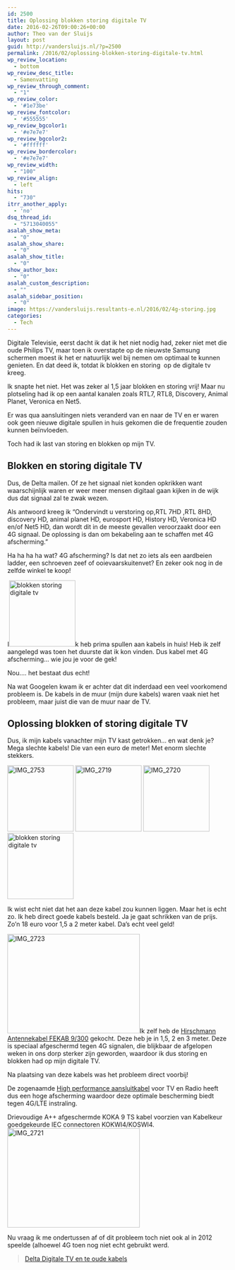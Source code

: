 ```yaml
---
id: 2500
title: Oplossing blokken storing digitale TV
date: 2016-02-26T09:00:26+00:00
author: Theo van der Sluijs
layout: post
guid: http://vandersluijs.nl/?p=2500
permalink: /2016/02/oplossing-blokken-storing-digitale-tv.html
wp_review_location:
  - bottom
wp_review_desc_title:
  - Samenvatting
wp_review_through_comment:
  - "1"
wp_review_color:
  - '#1e73be'
wp_review_fontcolor:
  - '#555555'
wp_review_bgcolor1:
  - '#e7e7e7'
wp_review_bgcolor2:
  - '#ffffff'
wp_review_bordercolor:
  - '#e7e7e7'
wp_review_width:
  - "100"
wp_review_align:
  - left
hits:
  - "730"
itrr_another_apply:
  - 'no'
dsq_thread_id:
  - "5713040055"
asalah_show_meta:
  - "0"
asalah_show_share:
  - "0"
asalah_show_title:
  - "0"
show_author_box:
  - "0"
asalah_custom_description:
  - ""
asalah_sidebar_position:
  - "0"
image: https://vandersluijs.resultants-e.nl/2016/02/4g-storing.jpg
categories:
  - Tech
---
```

Digitale Televisie, eerst dacht ik dat ik het niet nodig had, zeker niet met die oude Philips TV, maar toen ik overstapte op de nieuwste Samsung schermen moest ik het er natuurlijk wel bij nemen om optimaal te kunnen genieten. En dat deed ik, totdat ik blokken en storing  op de digitale tv kreeg.<!--more-->

Ik snapte het niet. Het was zeker al 1,5 jaar blokken en storing vrij! Maar nu plotseling had ik op een aantal kanalen zoals RTL7, RTL8, Discovery, Animal Planet, Veronica en Net5.

Er was qua aansluitingen niets veranderd van en naar de TV en er waren ook geen nieuwe digitale spullen in huis gekomen die de frequentie zouden kunnen beïnvloeden.

Toch had ik last van storing en blokken op mijn TV.

## Blokken en storing digitale TV

Dus, de Delta mailen. Of ze het signaal niet konden opkrikken want waarschijnlijk waren er weer meer mensen digitaal gaan kijken in de wijk dus dat signaal zal te zwak wezen.

<p style="text-align: left;">
  Als antwoord kreeg ik &#8220;Ondervindt u verstoring op,RTL 7HD ,RTL 8HD, discovery HD, animal planet HD, eurosport HD, History HD, Veronica HD en/of Net5 HD, dan wordt dit in de meeste gevallen veroorzaakt door een 4G signaal. De oplossing is dan om bekabeling aan te schaffen met 4G afscherming.&#8221;
</p>

Ha ha ha ha wat? 4G afscherming? Is dat net zo iets als een aardbeien ladder, een schroeven zeef of ooievaarskuitenvet? En zeker ook nog in de zelfde winkel te koop!

I<img class="size-thumbnail wp-image-2504 alignleft" src="https://vandersluijs.resultants-e.nl/2016/02/IMG_2718-150x150.jpg" alt="blokken storing digitale tv" width="150" height="150" srcset="https://vandersluijs.resultants-e.nl/2016/02/IMG_2718-150x150.jpg 150w, https://vandersluijs.resultants-e.nl/2016/02/IMG_2718-65x65.jpg 65w" sizes="(max-width: 150px) 100vw, 150px" />k heb prima spullen aan kabels in huis! Heb ik zelf aangelegd was toen het duurste dat ik kon vinden. Dus kabel met 4G afscherming&#8230; wie jou je voor de gek!

Nou&#8230;. het bestaat dus echt!

Na wat Googelen kwam ik er achter dat dit inderdaad een veel voorkomend probleem is. De kabels in de muur (mijn dure kabels) waren vaak niet het probleem, maar juist die van de muur naar de TV.

## Oplossing blokken of storing digitale TV

Dus, ik mijn kabels vanachter mijn TV kast getrokken&#8230; en wat denk je? Mega slechte kabels! Die van een euro de meter! Met enorm slechte stekkers.

 <img class="size-thumbnail wp-image-2502 alignleft" src="https://vandersluijs.resultants-e.nl/2016/02/IMG_2753-150x150.jpg" alt="IMG_2753" width="150" height="150" srcset="https://vandersluijs.resultants-e.nl/2016/02/IMG_2753-150x150.jpg 150w, https://vandersluijs.resultants-e.nl/2016/02/IMG_2753-65x65.jpg 65w" sizes="(max-width: 150px) 100vw, 150px" /> <img class="size-thumbnail wp-image-2505 alignleft" src="https://vandersluijs.resultants-e.nl/2016/02/IMG_2719-150x150.jpg" alt="IMG_2719" width="150" height="150" srcset="https://vandersluijs.resultants-e.nl/2016/02/IMG_2719-150x150.jpg 150w, https://vandersluijs.resultants-e.nl/2016/02/IMG_2719-65x65.jpg 65w" sizes="(max-width: 150px) 100vw, 150px" /> <img class="size-thumbnail wp-image-2506 alignleft" src="https://vandersluijs.resultants-e.nl/2016/02/IMG_2720-150x150.jpg" alt="IMG_2720" width="150" height="150" srcset="https://vandersluijs.resultants-e.nl/2016/02/IMG_2720-150x150.jpg 150w, https://vandersluijs.resultants-e.nl/2016/02/IMG_2720-65x65.jpg 65w" sizes="(max-width: 150px) 100vw, 150px" /><img class="size-thumbnail wp-image-2504 alignleft" src="https://vandersluijs.resultants-e.nl/2016/02/IMG_2718-150x150.jpg" alt="blokken storing digitale tv" width="150" height="150" srcset="https://vandersluijs.resultants-e.nl/2016/02/IMG_2718-150x150.jpg 150w, https://vandersluijs.resultants-e.nl/2016/02/IMG_2718-65x65.jpg 65w" sizes="(max-width: 150px) 100vw, 150px" />

Ik wist echt niet dat het aan deze kabel zou kunnen liggen. Maar het is echt zo. Ik heb direct goede kabels besteld. Ja je gaat schrikken van de prijs. Zo&#8217;n 18 euro voor 1,5 a 2 meter kabel. Da&#8217;s echt veel geld!

<a href="http://www.allekabels.nl/kabels/?tt=15840_12_97738_&r=%2Fantenne-kabel-coax%2F74%2F1349641%2Fhirschmann-antennekabel.html" target="_blank" rel="noopener"><img class="alignleft size-medium wp-image-2508" src="https://vandersluijs.resultants-e.nl/2016/02/IMG_2723-300x225.jpg" alt="IMG_2723" width="300" height="225" srcset="https://vandersluijs.resultants-e.nl/2016/02/IMG_2723-300x225.jpg 300w, https://vandersluijs.resultants-e.nl/2016/02/IMG_2723-768x576.jpg 768w, https://vandersluijs.resultants-e.nl/2016/02/IMG_2723-1024x768.jpg 1024w, https://vandersluijs.resultants-e.nl/2016/02/IMG_2723.jpg 1200w" sizes="(max-width: 300px) 100vw, 300px" /></a>Ik zelf heb de <a href="https://vandersluijs.nl/endorses/hirschmann-coax" target="_blank" rel="noopener">Hirschmann Antennekabel FEKAB 9/300</a> gekocht. Deze heb je in 1,5, 2 en 3 meter. Deze is speciaal afgeschermd tegen 4G signalen, die blijkbaar de afgelopen weken in ons dorp sterker zijn geworden, waardoor ik dus storing en blokken had op mijn digitale TV.

Na plaatsing van deze kabels was het probleem direct voorbij!

De zogenaamde <a href="https://vandersluijs.nl/endorses/coax" target="_blank" rel="noopener">High performance aansluitkabel</a> voor TV en Radio heeft dus een hoge afscherming waardoor deze optimale bescherming biedt tegen 4G/LTE instraling.
  
Drievoudige A++ afgeschermde KOKA 9 TS kabel voorzien van Kabelkeur goedgekeurde IEC connectoren KOKWI4/KOSWI4.<a href="http://www.allekabels.nl/kabels/?tt=15840_12_97738_&r=%2Fantenne-kabel-coax%2F74%2F1349641%2Fhirschmann-antennekabel.html" target="_blank" rel="noopener"><img class="size-medium wp-image-2507 aligncenter" src="https://vandersluijs.resultants-e.nl/2016/02/IMG_2721-300x225.jpg" alt="IMG_2721" width="300" height="225" srcset="https://vandersluijs.resultants-e.nl/2016/02/IMG_2721-300x225.jpg 300w, https://vandersluijs.resultants-e.nl/2016/02/IMG_2721-768x576.jpg 768w, https://vandersluijs.resultants-e.nl/2016/02/IMG_2721-1024x768.jpg 1024w, https://vandersluijs.resultants-e.nl/2016/02/IMG_2721.jpg 1200w" sizes="(max-width: 300px) 100vw, 300px" /></a>

Nu vraag ik me ondertussen af of dit probleem toch niet ook al in 2012 speelde (alhoewel 4G toen nog niet echt gebruikt werd.

<blockquote class="wp-embedded-content" data-secret="z6YjcXW4FL">
  <p>
    <a href="https://vandersluijs.nl/2012/12/delta-digitale-tv-en-te-oude-kabels.html">Delta Digitale TV en te oude kabels</a>
  </p>
</blockquote>
